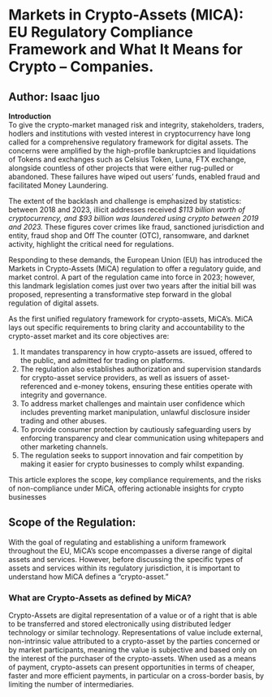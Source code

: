 <html>
<h1>Markets in Crypto-Assets (MICA): EU Regulatory Compliance Framework and What It Means for Crypto – Companies.</h1>
<h2> Author: Isaac Ijuo</h2>
<p> <b>Introduction</b> <br>
To give the crypto-market managed risk and integrity, stakeholders, traders, hodlers  and institutions with vested interest in cryptocurrency have long called for a comprehensive regulatory framework for digital assets. The concerns were amplified by the high-profile bankruptcies and liquidations of Tokens and exchanges such as Celsius Token,  Luna,  FTX exchange,  alongside countless of other projects that were either rug-pulled or abandoned. These failures have wiped out users’ funds, enabled fraud  and facilitated Money Laundering.  </p>
<p>The extent of the backlash and challenge is emphasized by statistics: between 2018 and 2023, illicit addresses received <em>$113 billion worth of cryptocurrency, and $93 billion was laundered using crypto between 2019 and 2023.</em> These figures cover crimes like fraud, sanctioned jurisdiction and entity, fraud shop and Off The counter (OTC), ransomware, and darknet activity, highlight the critical need for regulations. </p>
<p>Responding to these demands, the European Union (EU) has introduced the Markets in Crypto-Assets (MiCA)  regulation to offer a regulatory guide, and market control. A part of the regulation came into force in 2023; however, this landmark legislation comes just over two years after the initial bill was proposed, representing a transformative step forward in the global regulation of digital assets.</p>

<p>As the first unified regulatory framework for crypto-assets, MiCA’s. MiCA lays out specific requirements to bring clarity and accountability to the crypto-asset market and its core objectives are: 

1) It mandates transparency in how crypto-assets are issued, offered to the public, and admitted for trading on platforms. 
2) The regulation also establishes authorization and supervision standards for crypto-asset service providers, as well as issuers of asset-referenced and e-money tokens, ensuring these entities operate with integrity and governance. 
3) To address market challenges and maintain user confidence which includes preventing market manipulation, unlawful disclosure insider trading and other abuses.  
4) To provide consumer protection by cautiously safeguarding users by enforcing transparency and clear communication using whitepapers and other marketing channels.  
5) The regulation seeks to support innovation and fair competition by making it easier for crypto businesses to comply whilst expanding. 

This article explores the scope, key compliance requirements, and the risks of non-compliance under MiCA, offering actionable insights for crypto businesses</p>

<h2>Scope of the Regulation:</h2>
<p>With the goal of regulating and establishing a uniform framework throughout the EU, MiCA’s scope encompasses a diverse range of digital assets and services. However, before discussing the specific types of assets and services within its regulatory jurisdiction, it is important to understand how MiCA defines a “crypto-asset.”</p>
<h3>What are Crypto-Assets as defined by MiCA?</h3>
<P>Crypto-Assets are digital representation of a value or of a right that is able to be transferred and stored electronically using distributed ledger technology or similar technology.  Representations of value include external, non-intrinsic value attributed to a crypto-asset by the parties concerned or by market participants, meaning the value is subjective and based only on the interest of the purchaser of the crypto-assets. When used as a means of payment, crypto-assets can present opportunities in terms of cheaper, faster and more efficient payments, in particular on a cross-border basis, by limiting the number of intermediaries.</P>
